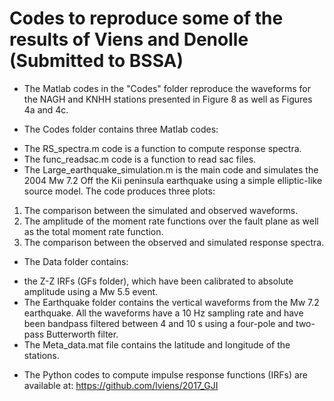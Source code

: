 # Codes to reproduce some of the results of Viens and Denolle (Submitted to BSSA)

* The Matlab codes in the "Codes" folder reproduce the waveforms for the NAGH and KNHH stations presented in Figure 8 as well as Figures 4a and 4c. <br/>

* The Codes folder contains three Matlab codes: 
 - The RS_spectra.m code is a function to compute response spectra.
 - The func_readsac.m code is a function to read sac files. 
 - The Large_earthquake_simulation.m is the main code and simulates the 2004 Mw 7.2 Off the Kii peninsula earthquake using a simple elliptic-like source model. The code produces three plots: 
  1) The comparison between the simulated and observed waveforms. 
  2) The amplitude of the moment rate functions over the fault plane as well as the total moment rate function. 
  3) The comparison between the observed and simulated response spectra. 
  
* The Data folder contains:  <br/>
 - the Z-Z IRFs (GFs folder), which have been calibrated to absolute amplitude using a Mw 5.5 event.  <br/>
 - The Earthquake folder contains the vertical waveforms from the Mw 7.2 earthquake. All the waveforms have a 10 Hz sampling rate and have been bandpass filtered between 4 and 10 s using a four-pole and two-pass Butterworth filter. <br/>
 - The Meta_data.mat file contains the latitude and longitude of the stations. <br/>
  
  
* The Python codes to compute impulse response functions (IRFs) are available at: https://github.com/lviens/2017_GJI <br/>
